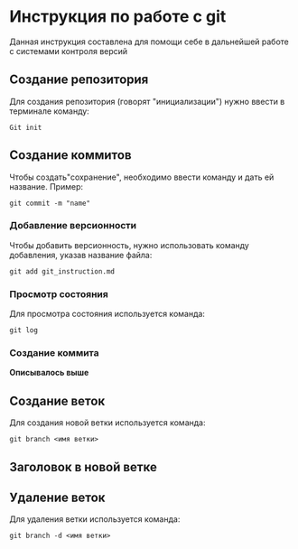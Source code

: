 # Инструкция по работе с git

Данная инструкция составлена для помощи себе в дальнейшей работе с системами контроля версий

## Cоздание репозитория

Для создания репозитория (говорят "инициализации") нужно ввести в терминале команду:

    Git init

## Создание коммитов

Чтобы создать"сохранение", необходимо ввести команду и дать ей название. Пример:

    git commit -m "name"

### Добавление версионности

Чтобы добавить версионность, нужно использовать команду добавления, указав название файла:

    git add git_instruction.md

### Просмотр состояния

Для просмотра состояния используется команда:

    git log

### Создание коммита

**Описывалось выше**

## Создание веток

Для создания новой ветки используется команда:

    git branch <имя ветки>

## Заголовок в новой ветке

## Удаление веток 

Для удаления ветки используется команда: 

    git branch -d <имя ветки>
